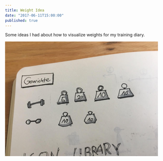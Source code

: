 ```yaml
---
title: Weight Idea
date: "2017-06-11T15:00:00"
published: true
---
```


<div>

Some ideas I had about how to visualize weights for my training diary.

</div>

![Weight Idea](1.jpg)
